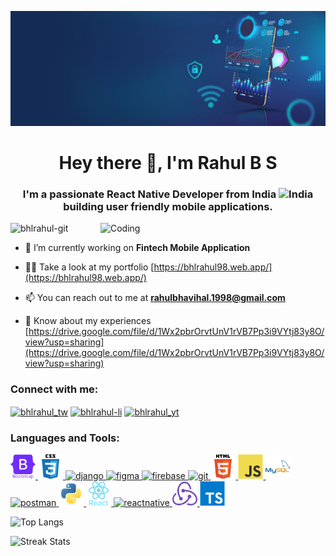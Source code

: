 ![MasterHead](https://github.com/bhlRahul-Git/bhlrahul-Git/blob/main/Banner.jpg)
<h1 align="center">Hey there 👋, I'm Rahul B S</h1>
<h3 align="center">I'm a passionate React Native Developer from India <img alt="India" src="https://cdn.britannica.com/97/1597-004-05816F4E/Flag-India.jpg" style="width: 23px; height: 15px;"> building user friendly mobile applications.</h3>
<img align="right" alt="Coding" width="360" src="https://raw.githubusercontent.com/abhisheknaiidu/abhisheknaiidu/master/code.gif">

<p align="left"> <img src="https://komarev.com/ghpvc/?username=bhlrahul-git&label=Profile%20views&color=0e75b6&style=flat" alt="bhlrahul-git" /> </p>

- 🔭 I’m currently working on **Fintech Mobile Application**

- 👨‍💻 Take a look at my portfolio [https://bhlrahul98.web.app/](https://bhlrahul98.web.app/)

- 📫 You can reach out to me at **rahulbhavihal.1998@gmail.com**

- 📄 Know about my experiences [https://drive.google.com/file/d/1Wx2pbrOrvtUnV1rVB7Pp3i9VYtj83y8O/view?usp=sharing](https://drive.google.com/file/d/1Wx2pbrOrvtUnV1rVB7Pp3i9VYtj83y8O/view?usp=sharing)

<h3 align="left">Connect with me:</h3>
<p align="left">
<a href="https://twitter.com/bhlrahul_x" target="blank"><img align="center" src="https://raw.githubusercontent.com/rahuldkjain/github-profile-readme-generator/master/src/images/icons/Social/twitter.svg" alt="bhlrahul_tw" height="30" width="40" /></a>
<a href="https://linkedin.com/in/bhlrahul-li" target="blank"><img align="center" src="https://raw.githubusercontent.com/rahuldkjain/github-profile-readme-generator/master/src/images/icons/Social/linked-in-alt.svg" alt="bhlrahul-li" height="30" width="40" /></a>
<a href="https://www.youtube.com/@bhlrahul_yt" target="blank"><img align="center" src="https://raw.githubusercontent.com/rahuldkjain/github-profile-readme-generator/master/src/images/icons/Social/youtube.svg" alt="bhlrahul_yt" height="30" width="40" /></a>
</p>

<h3 align="left">Languages and Tools:</h3>
<p align="left"> 
<a href="https://getbootstrap.com" target="_blank" rel="noreferrer"> <img src="https://raw.githubusercontent.com/devicons/devicon/master/icons/bootstrap/bootstrap-plain-wordmark.svg" alt="bootstrap" width="40" height="40"/> </a> 
<a href="https://www.w3schools.com/css/" target="_blank" rel="noreferrer"> <img src="https://raw.githubusercontent.com/devicons/devicon/master/icons/css3/css3-original-wordmark.svg" alt="css3" width="40" height="40"/> </a> 
<a href="https://www.djangoproject.com/" target="_blank" rel="noreferrer"> <img src="https://cdn.worldvectorlogo.com/logos/django.svg" alt="django" width="40" height="40"/> </a> 
<a href="https://www.figma.com/" target="_blank" rel="noreferrer"> <img src="https://www.vectorlogo.zone/logos/figma/figma-icon.svg" alt="figma" width="40" height="40"/> </a> 
<a href="https://firebase.google.com/" target="_blank" rel="noreferrer"> <img src="https://www.vectorlogo.zone/logos/firebase/firebase-icon.svg" alt="firebase" width="40" height="40"/> </a> 
<a href="https://git-scm.com/" target="_blank" rel="noreferrer"> <img src="https://www.vectorlogo.zone/logos/git-scm/git-scm-icon.svg" alt="git" width="40" height="40"/> </a> 
<a href="https://www.w3.org/html/" target="_blank" rel="noreferrer"> <img src="https://raw.githubusercontent.com/devicons/devicon/master/icons/html5/html5-original-wordmark.svg" alt="html5" width="40" height="40"/> </a> 
<a href="https://developer.mozilla.org/en-US/docs/Web/JavaScript" target="_blank" rel="noreferrer"> <img src="https://raw.githubusercontent.com/devicons/devicon/master/icons/javascript/javascript-original.svg" alt="javascript" width="40" height="40"/> </a> 
<a href="https://www.mysql.com/" target="_blank" rel="noreferrer"> <img src="https://raw.githubusercontent.com/devicons/devicon/master/icons/mysql/mysql-original-wordmark.svg" alt="mysql" width="40" height="40"/> </a> 
<a href="https://postman.com" target="_blank" rel="noreferrer"> <img src="https://www.vectorlogo.zone/logos/getpostman/getpostman-icon.svg" alt="postman" width="40" height="40"/> </a> 
<a href="https://www.python.org" target="_blank" rel="noreferrer"> <img src="https://raw.githubusercontent.com/devicons/devicon/master/icons/python/python-original.svg" alt="python" width="40" height="40"/> </a> 
<a href="https://reactjs.org/" target="_blank" rel="noreferrer"> <img src="https://raw.githubusercontent.com/devicons/devicon/master/icons/react/react-original-wordmark.svg" alt="react" width="40" height="40"/> </a> 
<a href="https://reactnative.dev/" target="_blank" rel="noreferrer"> <img src="https://reactnative.dev/img/header_logo.svg" alt="reactnative" width="40" height="40"/> </a> 
<a href="https://redux.js.org" target="_blank" rel="noreferrer"> <img src="https://raw.githubusercontent.com/devicons/devicon/master/icons/redux/redux-original.svg" alt="redux" width="40" height="40"/> </a> 
<a href="https://www.typescriptlang.org/" target="_blank" rel="noreferrer"> <img src="https://raw.githubusercontent.com/devicons/devicon/master/icons/typescript/typescript-original.svg" alt="typescript" width="40" height="40"/> </a> 
</p>

<p>
  <!-- Dark Mode Stats -->
  <picture>
    <source 
      srcset="https://github-readme-stats.vercel.app/api/top-langs?username=bhlrahul-git&show_icons=true&locale=en&layout=compact&theme=dark"
      media="(prefers-color-scheme: dark)"
    />
    <!-- Light Mode Stats -->
    <img 
      src="https://github-readme-stats.vercel.app/api/top-langs?username=bhlrahul-git&show_icons=true&locale=en&layout=compact&theme=light"
      alt="Top Langs"
    />
  </picture>
</p>

<p>
  <!-- Dark Mode Streak -->
  <picture>
    <source 
      srcset="https://github-readme-streak-stats.herokuapp.com/?user=bhlrahul-git&theme=dark"
      media="(prefers-color-scheme: dark)"
    />
    <!-- Light Mode Streak -->
    <img 
      src="https://github-readme-streak-stats.herokuapp.com/?user=bhlrahul-git&theme=light"
      alt="Streak Stats"
    />
  </picture>
</p>
